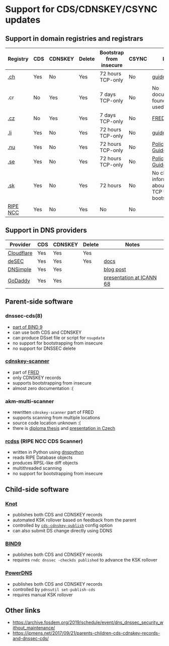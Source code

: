 Support for CDS/CDNSKEY/CSYNC updates
=====================================

Support in domain registries and registrars
-------------------------------------------

|Registry|CDS|CDNSKEY|Delete|Bootstrap from insecure|CSYNC|Notes|
|--------|---|-------|------|-----------------------|--|-----|
|[.ch](https://www.nic.ch/security/cds/)|Yes|No|Yes|72 hours TCP-only|No|[guidelines](https://www.nic.ch/export/shared/.content/files/SWITCH_CDS_Manual_en.pdf)|
|.cr|No |Yes    |Yes   |7 days TCP-only|No|No documentation found; FRED is used|
|[.cz](https://www.nic.cz/page/383/faq/#faq45)|No |Yes    |Yes   |7 days TCP-only|No|[FRED is used](https://fred.nic.cz/documentation/html/Concepts/AKM.html)|
|[.li](https://www.nic.li/security/cds/)|Yes|No|Yes|72 hours TCP-only|No|[guidelines](https://www.nic.li/export/shared/.content/files/SWITCH_CDS_Manual_en.pdf)|
|[.nu](https://internetstiftelsen.se/domaner/domannamnsbranschen/teknik/automatiserad-dnssec/)|Yes|No|Yes|72 hours TCP-only|No|[Policy and Guidelines](https://internetstiftelsen.se/domaner/domannamnsbranschen/teknik/policy-and-guidelines-for-automated-dnssec-provisioning/)|
|[.se](https://internetstiftelsen.se/domaner/domannamnsbranschen/teknik/automatiserad-dnssec/)|Yes|No|Yes|72 hours TCP-only|No|[Policy and Guidelines](https://internetstiftelsen.se/domaner/domannamnsbranschen/teknik/policy-and-guidelines-for-automated-dnssec-provisioning/)|
|[.sk](https://sk-nic.sk/wp-content/uploads/2019/12/DNSSEC_CDS_EN.pdf)|Yes|No|Yes|72 hours|No|No clear information about using TCP for bootstrapping|
|[RIPE NCC](https://www.ripe.net/manage-ips-and-asns/db/support/configuring-reverse-dns#4--automated-update-of-dnssec-delegations)|Yes|No|Yes|No|No||

Support in DNS providers
------------------------

|Provider|CDS|CDNSKEY|Delete|Notes|
|--------|---|-------|------|-----|
|[Cloudflare](https://blog.cloudflare.com/automatically-provision-and-maintain-dnssec/)|Yes|Yes|Yes||
|[deSEC](https://desec.io/)|Yes|Yes|Yes|[docs](https://desec.readthedocs.io/en/latest/dns/rrsets.html#dnskey-caveat)|
|[DNSimple](https://support.dnsimple.com/articles/dnssec/#cdscdnskey)|Yes|Yes||[blog post](https://blog.dnsimple.com/2019/02/cds_cdnskey/)|
|[GoDaddy](https://uk.godaddy.com/help/enable-dnssec-in-my-premium-dns-account-6420)|Yes|Yes||[presentation at ICANN 68](https://68.schedule.icann.org/meetings/EqJCzT5N6kcZhh2TT)|

Parent-side software
--------------------

### dnssec-cds(8)
 - [part of BIND 9](https://github.com/isc-projects/bind9/blob/main/bin/dnssec/dnssec-cds.rst)
 - can use both CDS and CDNSKEY
 - can produce DSset file or script for `nsupdate`
 - no support for bootstrapping from insecure
 - no support for DNSSEC delete

### [cdnskey-scanner](https://gitlab.nic.cz/fred/cdnskey-scanner)
 - part of [FRED](https://fred.nic.cz/documentation/html/Concepts/AKM.html)
 - only CDNSKEY records
 - supports bootstrapping from insecure
 - almost zero documentation :(

### akm-multi-scanner
 - rewritten `cdnskey-scanner` part of FRED
 - supports scanning from multiple locations
 - source code location unknown :(
 - there is [diploma thesis](https://dspace.cvut.cz/bitstream/handle/10467/87860/F8-DP-2020-Shchavleva-Marina-thesis.pdf?sequence=-1&isAllowed=y) and [presentation in Czech](https://www.nic.cz/files/nic/it_20/prezentace/Shchavleva.pdf)

### [rcdss](https://github.com/RIPE-NCC/rcdss) (RIPE NCC CDS Scanner)
 - written in Python using [dnspython](https://www.dnspython.org/)
 - reads RIPE Database objects
 - produces RPSL-like diff objects
 - multithreaded scanning
 - no support for bootstrapping from insecure

Child-side software
-------------------

### [Knot](https://www.knot-dns.cz/docs/3.0/singlehtml/index.html#automatic-ksk-management)
 - publishes both CDS and CDNSKEY records
 - automated KSK rollover based on feedback from the parent
 - controlled by [`cds-cdnskey-publish`](https://www.knot-dns.cz/docs/3.0/singlehtml/index.html#policy-cds-cdnskey-publish) config option
 - can also submit DS change directly using DDNS

### [BIND9](https://bind9.readthedocs.io/en/latest/dnssec-guide.html#the-cds-and-cdnskey-resource-records)
 - publishes both CDS and CDNSKEY records
 - requires `rndc dnssec -checkds published` to advance the KSK rollover

### [PowerDNS](https://docs.powerdns.com/authoritative/guides/kskrollcdnskey.html)
 - publishes both CDS and CDNSKEY records
 - controlled by `pdnsutil set-publish-cds`
 - requires manual KSK rollover

Other links
-----------
 - https://archive.fosdem.org/2019/schedule/event/dns_dnssec_security_without_maintenance/
 - https://jpmens.net/2017/09/21/parents-children-cds-cdnskey-records-and-dnssec-cds/

